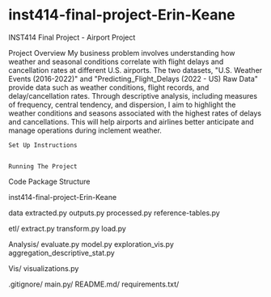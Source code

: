 # inst414-final-project-Erin-Keane
INST414 Final Project - Airport Project 

Project Overview 
My business problem involves understanding how weather and seasonal conditions correlate with flight delays and cancellation rates at different U.S. airports.
The two datasets, "U.S. Weather Events (2016-2022)" and "Predicting_Flight_Delays (2022 - US) Raw Data" provide data such as weather conditions, flight records, and delay/cancellation rates. Through descriptive analysis, including measures of frequency, central tendency, and dispersion, I aim to highlight the weather conditions and seasons associated with the highest rates of delays and cancellations. This will help airports and airlines better anticipate and manage operations during inclement weather.

    Set Up Instructions 


    Running The Project 


Code Package Structure 

inst414-final-project-Erin-Keane

data
    extracted.py
    outputs.py 
    processed.py
    reference-tables.py

etl/
    extract.py
    transform.py 
    load.py 

Analysis/
    evaluate.py 
    model.py 
    exploration_vis.py 
    aggregation_descriptive_stat.py

Vis/
    visualizations.py

.gitignore/
main.py/
README.md/
requirements.txt/

